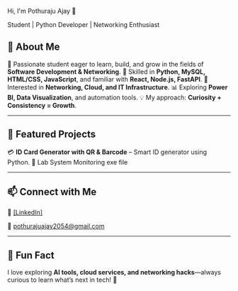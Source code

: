  Hi, I'm Pothuraju Ajay 👋

Student | Python Developer | Networking Enthusiast

## 🚀 About Me

🌱 Passionate student eager to learn, build, and grow in the fields of **Software Development & Networking**.
🧠 Skilled in **Python, MySQL, HTML/CSS, JavaScript**, and familiar with **React, Node.js, FastAPI**.
🔌 Interested in **Networking, Cloud, and IT Infrastructure**.
📊 Exploring **Power BI, Data Visualization**, and automation tools.
💡 My approach: **Curiosity + Consistency = Growth**.

---

## 🌟 Featured Projects

💳 **ID Card Generator with QR & Barcode** – Smart ID generator using Python.
📝 Lab System Monitoring exe file


---

## 📫 Connect with Me

🔗 [[LinkedIn]](https://www.linkedin.com/in/pothurajuajay)

📧 pothurajuajay2054@gmail.com

---

## 🤖 Fun Fact

I love exploring **AI tools, cloud services, and networking hacks**—always curious to learn what’s next in tech! 🚀
